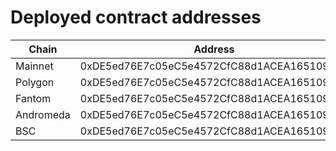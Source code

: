 # Deployed contract addresses

Chain | Address
-|-
Mainnet | 0xDE5ed76E7c05eC5e4572CfC88d1ACEA165109E44
Polygon | 0xDE5ed76E7c05eC5e4572CfC88d1ACEA165109E44
Fantom | 0xDE5ed76E7c05eC5e4572CfC88d1ACEA165109E44
Andromeda | 0xDE5ed76E7c05eC5e4572CfC88d1ACEA165109E44
BSC | 0xDE5ed76E7c05eC5e4572CfC88d1ACEA165109E44